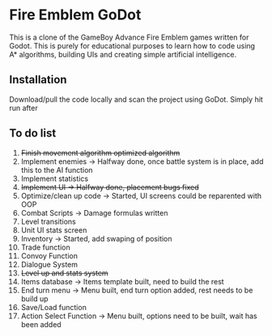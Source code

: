 # Fire Emblem GoDot 

This is a clone of the GameBoy Advance Fire Emblem games written for Godot. This is purely for educational purposes to learn how to code using A* algorithms, building UIs and creating simple artificial intelligence.


## Installation

Download/pull the code locally and scan the project using GoDot. Simply hit run after

## To do list
1. ~~Finish movement algorithm optimized algorithm~~
2. Implement enemies -> Halfway done, once battle system is in place, add this to the AI function
3. Implement statistics
4. ~~Implement UI -> Halfway done, placement bugs fixed~~
5. Optimize/clean up code -> Started, UI screens could be reparented with OOP
6. Combat Scripts -> Damage formulas written
7. Level transitions
8. Unit UI stats screen
9. Inventory -> Started, add swaping of position
10. Trade function
11. Convoy Function
12. Dialogue System
13. ~~Level up and stats system~~
14. Items database -> Items template built, need to build the rest
15. End turn menu -> Menu built, end turn option added, rest needs to be build up
16. Save/Load function
17. Action Select Function -> Menu built, options need to be built, wait has been added
